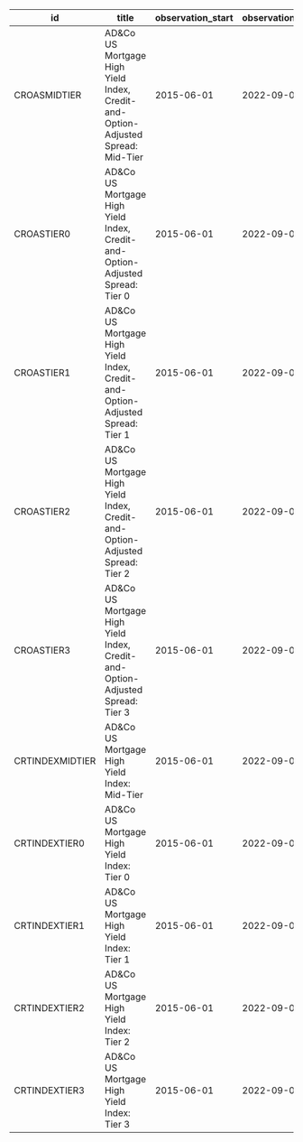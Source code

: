 | id              | title                                                                           | observation_start   | observation_end   |
|-----------------|---------------------------------------------------------------------------------|---------------------|-------------------|
| CROASMIDTIER    | AD&Co US Mortgage High Yield Index, Credit-and-Option-Adjusted Spread: Mid-Tier | 2015-06-01          | 2022-09-01        |
| CROASTIER0      | AD&Co US Mortgage High Yield Index, Credit-and-Option-Adjusted Spread: Tier 0   | 2015-06-01          | 2022-09-01        |
| CROASTIER1      | AD&Co US Mortgage High Yield Index, Credit-and-Option-Adjusted Spread: Tier 1   | 2015-06-01          | 2022-09-01        |
| CROASTIER2      | AD&Co US Mortgage High Yield Index, Credit-and-Option-Adjusted Spread: Tier 2   | 2015-06-01          | 2022-09-01        |
| CROASTIER3      | AD&Co US Mortgage High Yield Index, Credit-and-Option-Adjusted Spread: Tier 3   | 2015-06-01          | 2022-09-01        |
| CRTINDEXMIDTIER | AD&Co US Mortgage High Yield Index: Mid-Tier                                    | 2015-06-01          | 2022-09-01        |
| CRTINDEXTIER0   | AD&Co US Mortgage High Yield Index: Tier 0                                      | 2015-06-01          | 2022-09-01        |
| CRTINDEXTIER1   | AD&Co US Mortgage High Yield Index: Tier 1                                      | 2015-06-01          | 2022-09-01        |
| CRTINDEXTIER2   | AD&Co US Mortgage High Yield Index: Tier 2                                      | 2015-06-01          | 2022-09-01        |
| CRTINDEXTIER3   | AD&Co US Mortgage High Yield Index: Tier 3                                      | 2015-06-01          | 2022-09-01        |